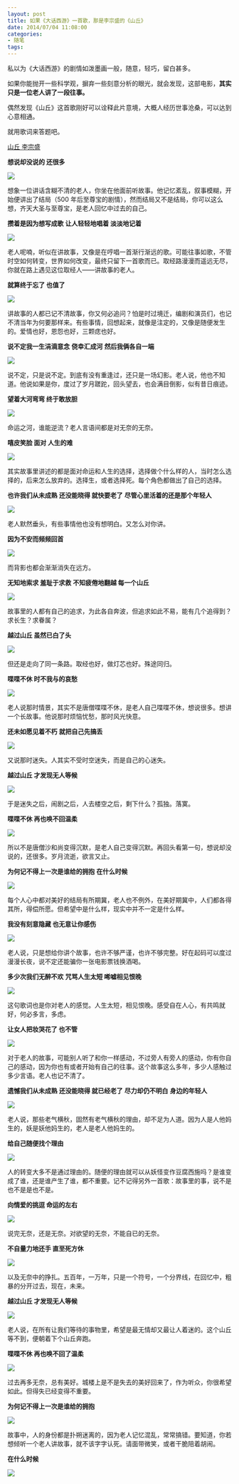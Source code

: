 ```yaml
---
layout: post
title: 如果《大话西游》一首歌，那是李宗盛的《山丘》
date: 2014/07/04 11:08:00
categories: 
- 随笔
tags: 
---
```


私以为《大话西游》的剧情如泼墨画一般，随意，轻巧，留白甚多。

如果你能抛开一些科学观，摒弃一些刻意分析的眼光，就会发现，这部电影，**其实只是一位老人讲了一段往事。**

偶然发现《山丘》这首歌刚好可以诠释此片意境，大概人经历世事沧桑，可以达到心意相通。

就用歌词来答题吧。

[山丘 李宗盛](http://www.xiami.com/song/1772001102?spm=a1z1s.3521865.23309997.1.MoAi8N)

**想说却没说的 还很多**

![](http://pics.naaln.com/blog/2019-01-14-061628.jpg)

想象一位讲话含糊不清的老人，你坐在他面前听故事。他记忆紊乱，叙事模糊，开始便讲出了结局（500 年后至尊宝的剧情），然而结局又不是结局，你可以这么想，齐天大圣与至尊宝，是老人回忆中过去的自己。

**攒着是因为想写成歌** **让人轻轻地唱着 淡淡地记着**

![](http://pics.naaln.com/blog/2019-01-14-061629.jpg)

老人呢喃，听似在讲故事，又像是在哼唱一首渐行渐远的歌。可能往事如歌，不管时空如何转变，世界如何改变，最终只留下一首歌而已。取经路漫漫而遥远无尽，你就在路上遇见这位取经人——讲故事的老人。

**就算终于忘了 也值了**

![](http://pics.naaln.com/blog/2019-01-14-061630.jpg)

讲故事的人都已记不清故事，你又何必追问？怕是时过境迁，编剧和演员们，也记不清当年为何要那样来。有些事情，回想起来，就像是注定的，又像是随便发生的。爱情也好，恩怨也好，三颗痣也好。

**说不定我一生涓滴意念** **侥幸汇成河** **然后我俩各自一端**

![](http://pics.naaln.com/blog/2019-01-14-061631.jpg)

说不定，只是说不定。到底有没有重逢过，还只是一场幻影。老人说，他也不知道。他说如果是你，度过了岁月蹉跎，回头望去，也会满目倒影，似有昔日痕迹。

**望着大河弯弯 终于敢放胆**

![](http://pics.naaln.com/blog/2019-01-14-061632.jpg)

命运之河，谁能逆流？老人言语间都是对无奈的无奈。

**嘻皮笑脸 面对 人生的难**

![](http://pics.naaln.com/blog/2019-01-14-061633.jpg)

其实故事里讲述的都是面对命运和人生的选择，选择做个什么样的人，当时怎么选择的，后来怎么放弃的。选择生，或者选择死。每个角色都做出了自己的选择。

**也许我们从未成熟** **还没能晓得 就快要老了** **尽管心里活着的还是那个年轻人**

![](http://pics.naaln.com/blog/2019-01-14-061634.jpg)

老人默然垂头，有些事情他也没有想明白。又怎么对你讲。

**因为不安而频频回首**

![](http://pics.naaln.com/blog/2019-01-14-061635.jpg)

而背影也都会渐渐消失在远方。

**无知地索求 羞耻于求救** **不知疲倦地翻越 每一个山丘**

![](http://pics.naaln.com/blog/2019-01-14-061637.jpg)

故事里的人都有自己的追求，为此各自奔波，但追求如此不易，能有几个追得到？求长生？求眷属？

**越过山丘 虽然已白了头**

![](http://pics.naaln.com/blog/2019-01-14-061638.jpg)

但还是走向了同一条路。取经也好，做灯芯也好。殊途同归。

**喋喋不休 时不我与的哀愁**

![](http://pics.naaln.com/blog/2019-01-14-061639.jpg)

老人说那时情景，其实不是唐僧喋喋不休，是老人自己喋喋不休，想说很多。想讲一个长故事。他说那时烦恼忧愁，那时风光快意。

**还未如愿见着不朽** **就把自己先搞丢**

![](http://pics.naaln.com/blog/2019-01-14-061641.jpg)

又说那时迷失。人其实不受时空迷失，而是自己的心迷失。

**越过山丘 才发现无人等候**

![](http://pics.naaln.com/blog/2019-01-14-061642.jpg)

于是迷失之后，闹剧之后，人去楼空之后，剩下什么？孤独。落寞。

**喋喋不休 再也唤不回温柔**

![](http://pics.naaln.com/blog/2019-01-14-061644.jpg)

所以不是唐僧沙和尚变得沉默，是老人自己变得沉默。再回头看第一句，想说却没说的，还很多。岁月流逝，欲言又止。

**为何记不得上一次是谁给的拥抱** **在什么时候**

![](http://pics.naaln.com/blog/2019-01-14-61645.jpg)

每个人心中都对美好的结局有所期冀，老人也不例外，在美好期冀中，人们都各得其所，得偿所愿。但希望中是什么样，现实中并不一定是什么样。

**我没有刻意隐藏 也无意让你感伤**

![](http://pics.naaln.com/blog/2019-01-14-061646.jpg)

老人说，只是想给你讲个故事，也许不够严谨，也许不够完整。好在起码可以度过漫漫长夜，说不定还能骗你一张电影票钱换酒喝。

**多少次我们无醉不欢** **咒骂人生太短 唏嘘相见恨晚**

![](http://pics.naaln.com/blog/2019-01-14-61647.jpg)

这句歌词也是你对老人的感觉。人生太短，相见恨晚。感受自在人心，有共鸣就好，何必多言，多虑。

**让女人把妆哭花了 也不管**

![](http://pics.naaln.com/blog/2019-01-14-061647.jpg)

对于老人的故事，可能别人听了和你一样感动，不过旁人有旁人的感动，你有你自己的感动，因为你也有或者开始有自己的往事。这个故事这么多年，多少人感触过多少言语。老人也记不清了。

**遗憾我们从未成熟** **还没能晓得 就已经老了** **尽力却仍不明白** **身边的年轻人**

![](http://pics.naaln.com/blog/2019-01-14-061649.jpg)

老人说，那些老气横秋，固然有老气横秋的理由，却不足为人道。因为人是人他妈生的，妖是妖他妈生的，老人是老人他妈生的。

**给自己随便找个理由**

![](http://pics.naaln.com/blog/2019-01-14-061650.jpg)

人的转变大多不是通过理由的。随便的理由就可以从妖怪变作豆腐西施吗？是谁变成了谁，还是谁产生了谁，都不重要。记不记得另外一首歌：故事里的事，说不是也不是是也不是。

**向情爱的挑逗 命运的左右**

![](http://pics.naaln.com/blog/2019-01-14-061651.jpg)

说完无奈，还是无奈。对欲望的无奈，不能自已的无奈。

**不自量力地还手 直至死方休**

![](http://pics.naaln.com/blog/2019-01-14-061653.gif)

以及无奈中的挣扎。五百年，一万年，只是一个符号，一个分界线，在回忆中，粗暴的分开过去，现在，未来。

**越过山丘 才发现无人等候**

![](http://pics.naaln.com/blog/2019-01-14-061654.jpg)

老人说，在所有让我们等待的事物里，希望是最无情却又最让人着迷的。这个山丘等不到，便朝着下个山丘奔跑。

**喋喋不休 再也唤不回了温柔**

![](http://pics.naaln.com/blog/2019-01-14-061655.jpg)

过去再多无奈，总有美好。城楼上是不是失去的美好回来了，作为听众，你很希望如此。但得失已经变得不重要。

**为何记不得上一次是谁给的拥抱**

![](http://pics.naaln.com/blog/2019-01-14-061656.jpg)

故事中，人的身份都是扑朔迷离的，因为老人记忆混乱，常常搞错。要知道，你若想倾听一个老人讲故事，就不该字字认死。请面带微笑，或者干脆陪着胡闹。

**在什么时候**

![](http://pics.naaln.com/blog/2019-01-14-061659.jpg)